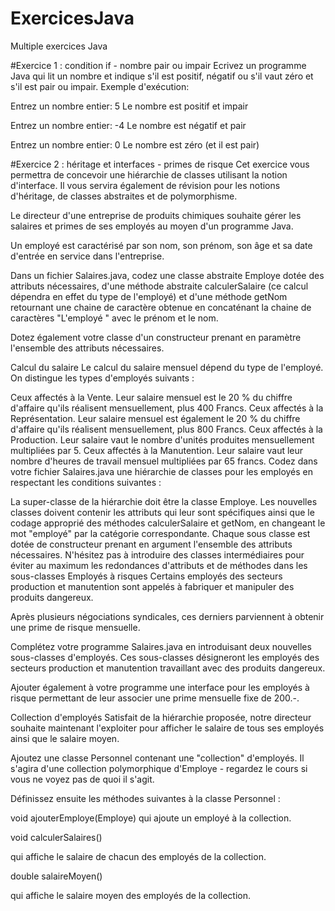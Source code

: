 # ExercicesJava
Multiple exercices Java

#Exercice 1 : condition if - nombre pair ou impair
Ecrivez un programme Java qui lit un nombre et indique s'il est positif, négatif ou s'il vaut zéro et s'il est pair ou impair.
Exemple d'exécution:

Entrez un nombre entier: 5
Le nombre est positif et impair

Entrez un nombre entier: -4
Le nombre est négatif et pair

Entrez un nombre entier: 0
Le nombre est zéro (et il est pair)

#Exercice 2 : héritage et interfaces - primes de risque
Cet exercice vous permettra de concevoir une hiérarchie de classes utilisant la notion d'interface. Il vous servira également de révision pour les notions d'héritage, de classes abstraites et de polymorphisme.

Le directeur d'une entreprise de produits chimiques souhaite gérer les salaires et primes de ses employés au moyen d'un programme Java.

Un employé est caractérisé par son nom, son prénom, son âge et sa date d'entrée en service dans l'entreprise.

Dans un fichier Salaires.java, codez une classe abstraite Employe dotée des attributs nécessaires, d'une méthode abstraite calculerSalaire (ce calcul dépendra en effet du type de l'employé) et d'une méthode getNom retournant une chaine de caractère obtenue en concaténant la chaine de caractères "L'employé " avec le prénom et le nom.

Dotez également votre classe d'un constructeur prenant en paramètre l'ensemble des attributs nécessaires.

Calcul du salaire
Le calcul du salaire mensuel dépend du type de l'employé. On distingue les types d'employés suivants :

Ceux affectés à la Vente. Leur salaire mensuel est le 20 % du chiffre d'affaire qu'ils réalisent mensuellement, plus 400 Francs.
Ceux affectés à la Représentation. Leur salaire mensuel est également le 20 % du chiffre d'affaire qu'ils réalisent mensuellement, plus 800 Francs.
Ceux affectés à la Production. Leur salaire vaut le nombre d'unités produites mensuellement multipliées par 5.
Ceux affectés à la Manutention. Leur salaire vaut leur nombre d'heures de travail mensuel multipliées par 65 francs.
Codez dans votre fichier Salaires.java une hiérarchie de classes pour les employés en respectant les conditions suivantes :

La super-classe de la hiérarchie doit être la classe Employe.
Les nouvelles classes doivent contenir les attributs qui leur sont spécifiques ainsi que le codage approprié des méthodes calculerSalaire et getNom, en changeant le mot "employé" par la catégorie correspondante.
Chaque sous classe est dotée de constructeur prenant en argument l'ensemble des attributs nécessaires.
N'hésitez pas à introduire des classes intermédiaires pour éviter au maximum les redondances d'attributs et de méthodes dans les sous-classes
Employés à risques
Certains employés des secteurs production et manutention sont appelés à fabriquer et manipuler des produits dangereux.

Après plusieurs négociations syndicales, ces derniers parviennent à obtenir une prime de risque mensuelle.

Complétez votre programme Salaires.java en introduisant deux nouvelles sous-classes d'employés. Ces sous-classes désigneront les employés des secteurs production et manutention travaillant avec des produits dangereux.

Ajouter également à votre programme une interface pour les employés à risque permettant de leur associer une prime mensuelle fixe de 200.-.

Collection d'employés
Satisfait de la hiérarchie proposée, notre directeur souhaite maintenant l'exploiter pour afficher le salaire de tous ses employés ainsi que le salaire moyen.

Ajoutez une classe Personnel contenant une "collection" d'employés. Il s'agira d'une collection polymorphique d'Employe - regardez le cours si vous ne voyez pas de quoi il s'agit.

Définissez ensuite les méthodes suivantes à la classe Personnel :

void ajouterEmploye(Employe)
qui ajoute un employé à la collection.

void calculerSalaires()

qui affiche le salaire de chacun des employés de la collection.

double salaireMoyen()

qui affiche le salaire moyen des employés de la collection.